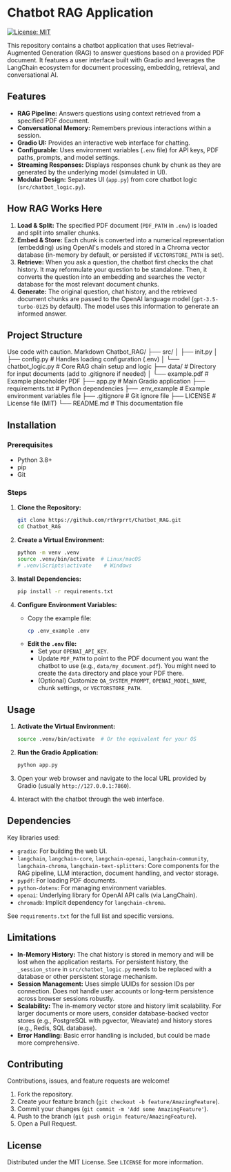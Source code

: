# Chatbot RAG Application

[![License: MIT](https://img.shields.io/badge/License-MIT-yellow.svg)](LICENSE)

This repository contains a chatbot application that uses Retrieval-Augmented Generation (RAG) to answer questions based on a provided PDF document. It features a user interface built with Gradio and leverages the LangChain ecosystem for document processing, embedding, retrieval, and conversational AI.

## Features

*   **RAG Pipeline:** Answers questions using context retrieved from a specified PDF document.
*   **Conversational Memory:** Remembers previous interactions within a session.
*   **Gradio UI:** Provides an interactive web interface for chatting.
*   **Configurable:** Uses environment variables (`.env` file) for API keys, PDF paths, prompts, and model settings.
*   **Streaming Responses:** Displays responses chunk by chunk as they are generated by the underlying model (simulated in UI).
*   **Modular Design:** Separates UI (`app.py`) from core chatbot logic (`src/chatbot_logic.py`).

## How RAG Works Here

1.  **Load & Split:** The specified PDF document (`PDF_PATH` in `.env`) is loaded and split into smaller chunks.
2.  **Embed & Store:** Each chunk is converted into a numerical representation (embedding) using OpenAI's models and stored in a Chroma vector database (in-memory by default, or persisted if `VECTORSTORE_PATH` is set).
3.  **Retrieve:** When you ask a question, the chatbot first checks the chat history. It may reformulate your question to be standalone. Then, it converts the question into an embedding and searches the vector database for the most relevant document chunks.
4.  **Generate:** The original question, chat history, and the retrieved document chunks are passed to the OpenAI language model (`gpt-3.5-turbo-0125` by default). The model uses this information to generate an informed answer.

## Project Structure

Use code with caution.
Markdown
Chatbot_RAG/
├── src/
│ ├── init.py
│ ├── config.py # Handles loading configuration (.env)
│ └── chatbot_logic.py # Core RAG chain setup and logic
├── data/ # Directory for input documents (add to .gitignore if needed)
│ └── example.pdf # Example placeholder PDF
├── app.py # Main Gradio application
├── requirements.txt # Python dependencies
├── .env_example # Example environment variables file
├── .gitignore # Git ignore file
├── LICENSE # License file (MIT)
└── README.md # This documentation file

## Installation

### Prerequisites

*   Python 3.8+
*   pip
*   Git

### Steps

1.  **Clone the Repository:**
    ```bash
    git clone https://github.com/rthrprrt/Chatbot_RAG.git
    cd Chatbot_RAG
    ```

2.  **Create a Virtual Environment:**
    ```bash
    python -m venv .venv
    source .venv/bin/activate  # Linux/macOS
    # .venv\Scripts\activate    # Windows
    ```

3.  **Install Dependencies:**
    ```bash
    pip install -r requirements.txt
    ```

4.  **Configure Environment Variables:**
    *   Copy the example file:
        ```bash
        cp .env_example .env
        ```
    *   **Edit the `.env` file:**
        *   Set your `OPENAI_API_KEY`.
        *   Update `PDF_PATH` to point to the PDF document you want the chatbot to use (e.g., `data/my_document.pdf`). You might need to create the `data` directory and place your PDF there.
        *   (Optional) Customize `QA_SYSTEM_PROMPT`, `OPENAI_MODEL_NAME`, chunk settings, or `VECTORSTORE_PATH`.

## Usage

1.  **Activate the Virtual Environment:**
    ```bash
    source .venv/bin/activate  # Or the equivalent for your OS
    ```

2.  **Run the Gradio Application:**
    ```bash
    python app.py
    ```

3.  Open your web browser and navigate to the local URL provided by Gradio (usually `http://127.0.0.1:7860`).

4.  Interact with the chatbot through the web interface.

## Dependencies

Key libraries used:

*   `gradio`: For building the web UI.
*   `langchain`, `langchain-core`, `langchain-openai`, `langchain-community`, `langchain-chroma`, `langchain-text-splitters`: Core components for the RAG pipeline, LLM interaction, document handling, and vector storage.
*   `pypdf`: For loading PDF documents.
*   `python-dotenv`: For managing environment variables.
*   `openai`: Underlying library for OpenAI API calls (via LangChain).
*   `chromadb`: Implicit dependency for `langchain-chroma`.

See `requirements.txt` for the full list and specific versions.

## Limitations

*   **In-Memory History:** The chat history is stored in memory and will be lost when the application restarts. For persistent history, the `_session_store` in `src/chatbot_logic.py` needs to be replaced with a database or other persistent storage mechanism.
*   **Session Management:** Uses simple UUIDs for session IDs per connection. Does not handle user accounts or long-term persistence across browser sessions robustly.
*   **Scalability:** The in-memory vector store and history limit scalability. For larger documents or more users, consider database-backed vector stores (e.g., PostgreSQL with pgvector, Weaviate) and history stores (e.g., Redis, SQL database).
*   **Error Handling:** Basic error handling is included, but could be made more comprehensive.

## Contributing

Contributions, issues, and feature requests are welcome!

1.  Fork the repository.
2.  Create your feature branch (`git checkout -b feature/AmazingFeature`).
3.  Commit your changes (`git commit -m 'Add some AmazingFeature'`).
4.  Push to the branch (`git push origin feature/AmazingFeature`).
5.  Open a Pull Request.

## License

Distributed under the MIT License. See `LICENSE` for more information.